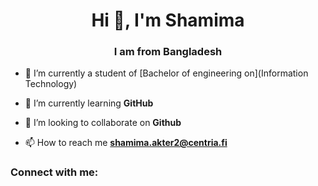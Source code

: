 <h1 align="center">Hi 👋, I'm Shamima</h1>
<h3 align="center">I am from Bangladesh</h3>

- 🔭 I’m currently a student of [Bachelor of engineering on](Information Technology)

- 🌱 I’m currently learning **GitHub**

- 👯 I’m looking to collaborate on **Github**

- 📫 How to reach me **shamima.akter2@centria.fi**

<h3 align="left">Connect with me:</h3>
<p align="left">
</p>

